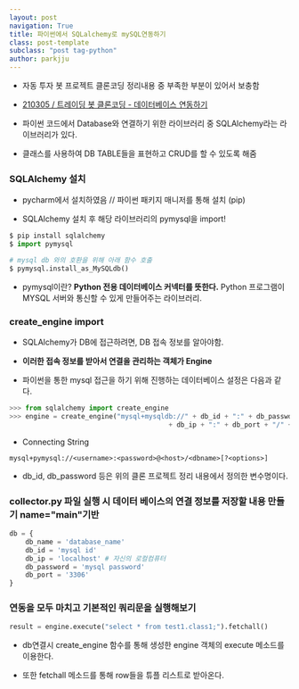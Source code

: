 ```yaml
---
layout: post
navigation: True
title: 파이썬에서 SQLalchemy로 mySQL연동하기
class: post-template
subclass: "post tag-python"
author: parkjju
---
```


- 자동 투자 봇 프로젝트 클론코딩 정리내용 중 부족한 부분이 있어서 보충함

- [210305 / 트레이딩 봇 클론코딩 - 데이터베이스 연동하기](https://github.com/Parkjju/TIL/blob/master/Projects/investing_bot/Chapter4/database_on.md)

- 파이썬 코드에서 Database와 연결하기 위한 라이브러리 중 SQLAlchemy라는 라이브러리가 있다.

- 클래스를 사용하여 DB TABLE들을 표현하고 CRUD를 할 수 있도록 해줌

### SQLAlchemy 설치

- pycharm에서 설치하였음 // 파이썬 패키지 매니저를 통해 설치 (pip)

- SQLAlchemy 설치 후 해당 라이브러리의 pymysql을 import!

```python
$ pip install sqlalchemy
$ import pymysql

# mysql db 와의 호환을 위해 아래 함수 호출
$ pymysql.install_as_MySQLdb()
```

- pymysql이란? **Python 전용 데이터베이스 커넥터를 뜻한다.** Python 프로그램이 MYSQL 서버와 통신할 수 있게 만들어주는 라이브러리.

### create_engine import

- SQLAlchemy가 DB에 접근하려면, DB 접속 정보를 알아야함.

- **이러한 접속 정보를 받아서 연결을 관리하는 객체가 Engine**

* 파이썬을 통한 mysql 접근을 하기 위해 진행하는 데이터베이스 설정은 다음과 같다.

```python
>>> from sqlalchemy import create_engine
>>> engine = create_engine("mysql+mysqldb://" + db_id + ":" + db_passwd + "@"
                                        + db_ip + ":" + db_port + "/" + db_name, encoding='utf-8')
```

- Connecting String

```text
mysql+pymysql://<username>:<password>@<host>/<dbname>[?<options>]
```

- db_id, db_password 등은 위의 클론 프로젝트 정리 내용에서 정의한 변수명이다.

### collector.py 파일 실행 시 데이터 베이스의 연결 정보를 저장할 내용 만들기 **name**="**main**"기반

```python
db = {
    db_name = 'database_name'
    db_id = 'mysql id'
    db_ip = 'localhost' # 자신의 로컬컴퓨터
    db_password = 'mysql password'
    db_port = '3306'
}
```

### 연동을 모두 마치고 기본적인 쿼리문을 실행해보기

```python
result = engine.execute("select * from test1.class1;").fetchall()
```

- db연결시 create_engine 함수를 통해 생성한 engine 객체의 execute 메소드를 이용한다.

- 또한 fetchall 메소드를 통해 row들을 튜플 리스트로 받아온다.
